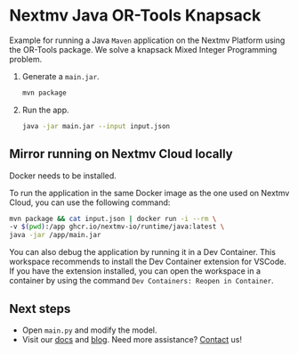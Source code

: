 # Nextmv Java OR-Tools Knapsack

Example for running a Java `Maven` application on the Nextmv Platform using the
OR-Tools package. We solve a knapsack Mixed Integer Programming problem.

1. Generate a `main.jar`.

    ```bash
    mvn package
    ```

1. Run the app.

    ```bash
    java -jar main.jar --input input.json
    ```

## Mirror running on Nextmv Cloud locally

Docker needs to be installed.

To run the application in the same Docker image as the one used on Nextmv
Cloud, you can use the following command:

```bash
mvn package && cat input.json | docker run -i --rm \
-v $(pwd):/app ghcr.io/nextmv-io/runtime/java:latest \
java -jar /app/main.jar
```

You can also debug the application by running it in a Dev Container. This
workspace recommends to install the Dev Container extension for VSCode. If you
have the extension installed, you can open the workspace in a container by using
the command `Dev Containers: Reopen in Container`.

## Next steps

* Open `main.py` and modify the model.
* Visit our [docs][docs] and [blog][blog]. Need more assistance?
  [Contact][contact] us!

[docs]: https://docs.nextmv.io
[blog]: https://www.nextmv.io/blog
[contact]: https://www.nextmv.io/contact
